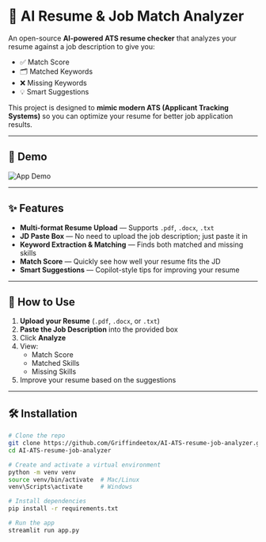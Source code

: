 # 🚀 AI Resume & Job Match Analyzer

An open-source **AI-powered ATS resume checker** that analyzes your resume against a job description to give you:
- ✅ Match Score  
- 🗂 Matched Keywords  
- ❌ Missing Keywords  
- 💡 Smart Suggestions

This project is designed to **mimic modern ATS (Applicant Tracking Systems)** so you can optimize your resume for better job application results.

---

## 🎥 Demo

![App Demo](https://github.com/user-attachments/assets/bffc9900-e909-424f-9f1b-3230bdbce286)

---

## ✨ Features

- **Multi-format Resume Upload** — Supports `.pdf`, `.docx`, `.txt`
- **JD Paste Box** — No need to upload the job description; just paste it in
- **Keyword Extraction & Matching** — Finds both matched and missing skills
- **Match Score** — Quickly see how well your resume fits the JD
- **Smart Suggestions** — Copilot-style tips for improving your resume

---

## 📌 How to Use

1. **Upload your Resume** (`.pdf`, `.docx`, or `.txt`)
2. **Paste the Job Description** into the provided box
3. Click **Analyze**
4. View:
   - Match Score  
   - Matched Skills  
   - Missing Skills  
5. Improve your resume based on the suggestions

---

## 🛠 Installation

```bash
# Clone the repo
git clone https://github.com/Griffindeetox/AI-ATS-resume-job-analyzer.git
cd AI-ATS-resume-job-analyzer

# Create and activate a virtual environment
python -m venv venv
source venv/bin/activate  # Mac/Linux
venv\Scripts\activate     # Windows

# Install dependencies
pip install -r requirements.txt

# Run the app
streamlit run app.py

